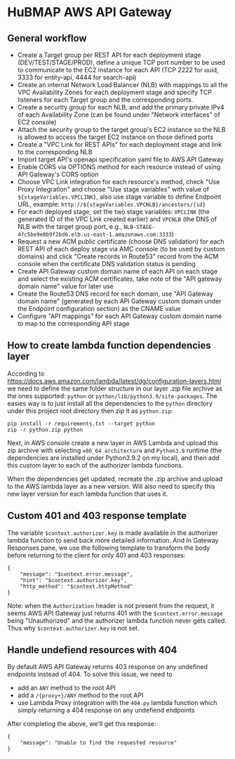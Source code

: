 # HuBMAP AWS API Gateway

## General workflow

- Create a Target group per REST API for each deployment stage (DEV/TEST/STAGE/PROD), define a unique TCP port number to be used to communicate to the EC2 instance for each API (TCP 2222 for uuid, 3333 for entity-api, 4444 for search-api)
- Create an internal Network Load Balancer (NLB) with mappings to all the VPC Availability Zones for each deployment stage and specify TCP listeners for each Target group and the corresponding ports.
- Create a security group for each NLB, and add the primary private IPv4 of each Availability Zone (can be found under "Network interfaces" of EC2 console)
- Attach the security group to the target group's EC2 instance so the NLB is allowed to access the target EC2 instance on those defined ports
- Create a "VPC Link for REST APIs" for each deployment stage and link to the corresponding NLB
- Import target API's openapi specification yaml file to AWS API Gateway
- Enable CORS via OPTIONS method for each resource instead of using API Gateway's CORS option
- Choose VPC Link integration for each resource's method, check "Use Proxy Integration" and choose "Use stage variables" with value of `${stageVariables.VPCLINK}`, also use stage variable to define Endpoint URL, example:
`http://${stageVariables.VPCNLB}/ancestors/{id}`
- For each deployed stage, set the two stage variables: `VPCLINK` (the generated ID of the VPC Link created earlier) and `VPCNLB` (the DNS of NLB with the target group port, e.g., `NLB-STAGE-4fc5be9e0b9f2bd6.elb.us-east-1.amazonaws.com:3333`)
- Request a new ACM public certificate (choose DNS validation) for each REST API of each deploy stage via AMC console (to be used by custom domains) and click "Create records in  Route53" record from the ACM console when the certificate DNS validation status is pending
- Create API Gateway custom domain name of each API on each stage and select the existing ACM certificates, take note of the "API gateway domain name" value for later use
- Create the Route53 DNS record for each domain, use "API Gateway domain name" (generated by each API Gateway custom domain under the Endpoint configuration section) as the CNAME value
- Configure "API mappings" for each API Gateway custom domain name to map to the corresponding API stage

## How to create lambda function dependencies layer

According to https://docs.aws.amazon.com/lambda/latest/dg/configuration-layers.html we need to define the same folder structure in our layer .zip file archive as the ones supported: `python` or `python/lib/python3.9/site-packages`. The easies way is to just install all the dependencies to the `python` directory under this project root directory then zip it as `python.zip`:

```
pip install -r requirements.txt --target python
zip -r python.zip python
```

Next, in AWS console create a new layer in AWS Lambda and upload this zip archive with selecting `x86_64 architecture` and `Python3.9` runtime (the dependencies are installed under Python3.9.2 on my local), and then add this custom layer to each of the authorizer lambda functions.

When the dependencies get updated, recreate the .zip archive and upload to the AWS lambda layer as a new version. Will also need to specify this new layer version for each lambda function that uses it.

## Custom 401 and 403 response template

The variable `$context.authorizer.key` is made available in the authorizer lambda function to send back more detailed information. And In Gateway Responses pane, we use the following template to transform the body before returning to the client for only 401 and 403 responses:

```
{
    "message": "$context.error.message",
    "hint": "$context.authorizer.key",
    "http_method": "$context.httpMethod"
}
```

Note: when the `Authorization` header is not present from the request, it seems AWS API Gateway just returns 401 with the `$context.error.message` being "Unauthorized" and the authorizer lambda function never gets called. Thus why `$context.authorizer.key` is not set.

## Handle undefiend resources with 404

By default AWS API Gateway returns 403 response on any undefined endpoints instead of 404. To solve this issue, we need to
- add an `ANY` method to the root API
- add a `/{proxy+}/ANY` method to the root API
- use Lambda Proxy integration with the `404.py` lambda function which simply returning a 404 response on any undefiend endpoints

After completing the above, we'll get this response:

```
{
    "message": "Unable to find the requested resource"
}
```
